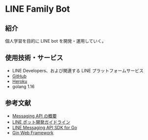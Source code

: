 # LINE Family Bot

## 紹介

個人学習を目的に LINE bot を開発・運用していく。

## 使用技術・サービス

- LINE Developers、および関連する LINE プラットフォームサービス
- [GitHub](https://github.co.jp/)
- [Heroku](https://dashboard.heroku.com/)
- golang 1.16

## 参考文献

- [Messaging API の概要](https://developers.line.biz/ja/docs/messaging-api/overview/)
- [LINE ボット開発ガイドライン](https://vos.line-scdn.net/line-developers/docs/media/partner-docs/LINE_BOT_Development_Guidelines.pdf)
- [LINE Messaging API SDK for Go](https://github.com/line/line-bot-sdk-go)
- [Gin Web Framework](https://gin-gonic.com/ja/docs/)
